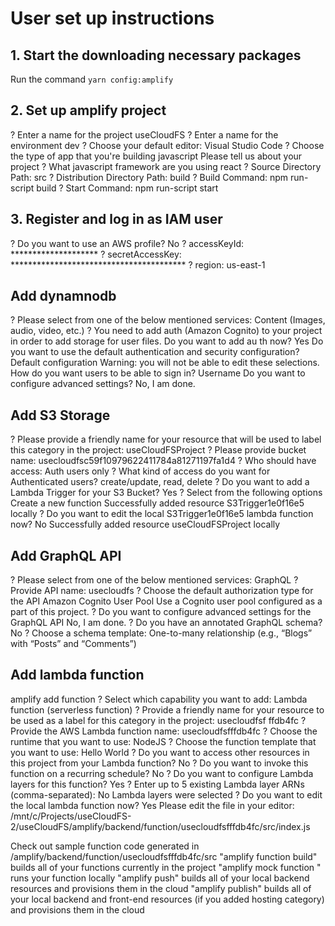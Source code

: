 # User set up instructions
## 1. Start the downloading necessary packages
Run the command `yarn config:amplify`
## 2. Set up amplify project
? Enter a name for the project useCloudFS
? Enter a name for the environment dev
? Choose your default editor: Visual Studio Code
? Choose the type of app that you're building javascript
Please tell us about your project
? What javascript framework are you using react
? Source Directory Path:  src
? Distribution Directory Path: build
? Build Command:  npm run-script build
? Start Command: npm run-script start
## 3. Register and log in as IAM user
? Do you want to use an AWS profile? No
? accessKeyId:  ********************
? secretAccessKey:  ****************************************
? region:  us-east-1

## Add dynamnodb
? Please select from one of the below mentioned services: Content (Images, audio, video, etc.)
? You need to add auth (Amazon Cognito) to your project in order to add storage for user files. Do you want to add au
th now? Yes
Do you want to use the default authentication and security configuration? Default configuration
 Warning: you will not be able to edit these selections. 
 How do you want users to be able to sign in? Username
 Do you want to configure advanced settings? No, I am done.

## Add S3 Storage
? Please provide a friendly name for your resource that will be used to label this category in the project: useCloudFSProject
? Please provide bucket name: usecloudfsc59f10979622411784a81271197fa1d4
? Who should have access: Auth users only
? What kind of access do you want for Authenticated users? create/update, read, delete
? Do you want to add a Lambda Trigger for your S3 Bucket? Yes
? Select from the following options Create a new function
Successfully added resource S3Trigger1e0f16e5 locally
? Do you want to edit the local S3Trigger1e0f16e5 lambda function now? No
Successfully added resource useCloudFSProject locally

## Add GraphQL API
? Please select from one of the below mentioned services: GraphQL
? Provide API name: usecloudfs
? Choose the default authorization type for the API Amazon Cognito User Pool
Use a Cognito user pool configured as a part of this project.
? Do you want to configure advanced settings for the GraphQL API No, I am done.
? Do you have an annotated GraphQL schema? No
? Choose a schema template: One-to-many relationship (e.g., “Blogs” with “Posts” and “Comments”)

## Add lambda function
amplify add function
? Select which capability you want to add: Lambda function (serverless function)
? Provide a friendly name for your resource to be used as a label for this category in the project: usecloudfsf
ffdb4fc
? Provide the AWS Lambda function name: usecloudfsfffdb4fc
? Choose the runtime that you want to use: NodeJS
? Choose the function template that you want to use: Hello World
? Do you want to access other resources in this project from your Lambda function? No
? Do you want to invoke this function on a recurring schedule? No
? Do you want to configure Lambda layers for this function? Yes
? Enter up to 5 existing Lambda layer ARNs (comma-separated): 
No Lambda layers were selected
? Do you want to edit the local lambda function now? Yes
Please edit the file in your editor: /mnt/c/Projects/useCloudFS-2/useCloudFS/amplify/backend/function/usecloudfsfffdb4fc/src/index.js

Check out sample function code generated in <project-dir>/amplify/backend/function/usecloudfsfffdb4fc/src
"amplify function build" builds all of your functions currently in the project
"amplify mock function <functionName>" runs your function locally
"amplify push" builds all of your local backend resources and provisions them in the cloud
"amplify publish" builds all of your local backend and front-end resources (if you added hosting category) and provisions them in the cloud

